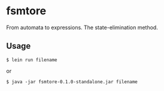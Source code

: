 # fsmtore

From automata to expressions. The state-elimination method.

## Usage

    $ lein run filename

or

    $ java -jar fsmtore-0.1.0-standalone.jar filename

